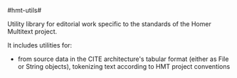 #hmt-utils#


Utility library for editorial work specific to the standards of the Homer Multitext project.



It includes utilities for:

- from source data in the CITE architecture's tabular format (either as File or String objects), tokenizing text according to HMT project conventions
